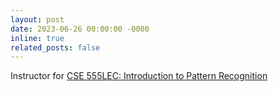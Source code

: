 ```yaml
---
layout: post
date: 2023-06-26 00:00:00 -0000
inline: true
related_posts: false
---
```


Instructor for [CSE 555LEC: Introduction to Pattern Recognition](https://engineering.buffalo.edu/computer-science-engineering/graduate/courses/class-schedule.external.html)
